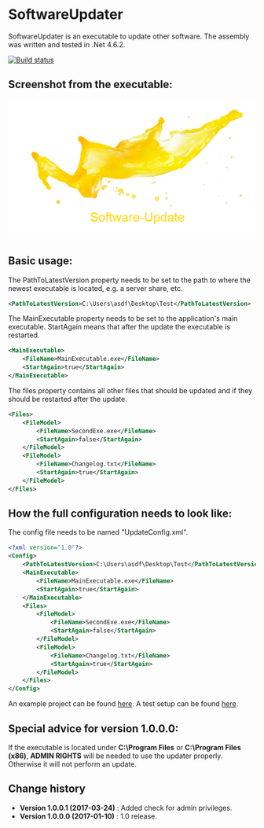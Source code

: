 SoftwareUpdater
====================================

SoftwareUpdater is an executable to update other software.
The assembly was written and tested in .Net 4.6.2.

[![Build status](https://ci.appveyor.com/api/projects/status/vgx29eqgt9ply7b7?svg=true)](https://ci.appveyor.com/project/SeppPenner/softwareupdater)

## Screenshot from the executable:
![Screenshot from the executable](https://github.com/SeppPenner/SoftwareUpdater/blob/master/Screenshot.png "Screenshot from the executable")

## Basic usage:
The PathToLatestVersion property needs to be set to the path to where
the newest executable is located, e.g. a server share, etc.
```xml
<PathToLatestVersion>C:\Users\asdf\Desktop\Test</PathToLatestVersion>
```

The MainExecutable property needs to be set to the application's main
executable. StartAgain means that after the update the executable is
restarted.
```xml
<MainExecutable>
	<FileName>MainExecutable.exe</FileName>
	<StartAgain>true</StartAgain>
</MainExecutable>
```

The files property contains all other files that should be updated and
if they should be restarted after the update.
```xml
<Files>
	<FileModel>
		<FileName>SecondExe.exe</FileName>
		<StartAgain>false</StartAgain>
	</FileModel>
	<FileModel>
		<FileName>Changelog.txt</FileName>
		<StartAgain>true</StartAgain>
	</FileModel>
</Files>
```

## How the full configuration needs to look like:
The config file needs to be named "UpdateConfig.xml".
```xml
<?xml version="1.0"?>
<Config>
	<PathToLatestVersion>C:\Users\asdf\Desktop\Test</PathToLatestVersion>
	<MainExecutable>
		<FileName>MainExecutable.exe</FileName>
		<StartAgain>true</StartAgain>
	</MainExecutable>
	<Files>
		<FileModel>
			<FileName>SecondExe.exe</FileName>
			<StartAgain>false</StartAgain>
		</FileModel>
		<FileModel>
			<FileName>Changelog.txt</FileName>
			<StartAgain>true</StartAgain>
		</FileModel>
	</Files>
</Config>
```

An example project can be found [here](https://github.com/SeppPenner/SoftwareUpdater/tree/master/Sourcecode).
A test setup can be found [here](https://github.com/SeppPenner/SoftwareUpdater/tree/master/Testsetup).

## Special advice for version 1.0.0.0:
If the executable is located under **C:\Program Files** or **C:\Program Files (x86)**, **ADMIN RIGHTS**
will be needed to use the updater properly. Otherwise it will not perform an update.

Change history
--------------

* **Version 1.0.0.1 (2017-03-24)** : Added check for admin privileges.
* **Version 1.0.0.0 (2017-01-10)** : 1.0 release.